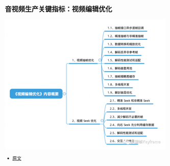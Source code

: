 ## 音视频生产关键指标：视频编辑优化

![](./imgs/img_3.png)

- [原文](https://mp.weixin.qq.com/s?__biz=MjM5MTkxOTQyMQ==&mid=2257486827&idx=1&sn=dcc38916321b5985eb2a8680091fa1a9&scene=21#wechat_redirect)